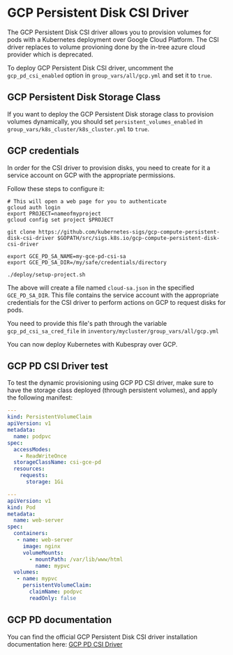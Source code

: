 
# GCP Persistent Disk CSI Driver

The GCP Persistent Disk CSI driver allows you to provision volumes for pods with a Kubernetes deployment over Google Cloud Platform. The CSI driver replaces to volume provioning done by the in-tree azure cloud provider which is deprecated.

To deploy GCP Persistent Disk CSI driver, uncomment the `gcp_pd_csi_enabled` option in `group_vars/all/gcp.yml` and set it to `true`.

## GCP Persistent Disk Storage Class

If you want to deploy the GCP Persistent Disk storage class to provision volumes dynamically, you should set `persistent_volumes_enabled` in `group_vars/k8s_cluster/k8s_cluster.yml` to `true`.

## GCP credentials

In order for the CSI driver to provision disks, you need to create for it a service account on GCP with the appropriate permissions.

Follow these steps to configure it:

```ShellSession
# This will open a web page for you to authenticate
gcloud auth login
export PROJECT=nameofmyproject
gcloud config set project $PROJECT

git clone https://github.com/kubernetes-sigs/gcp-compute-persistent-disk-csi-driver $GOPATH/src/sigs.k8s.io/gcp-compute-persistent-disk-csi-driver

export GCE_PD_SA_NAME=my-gce-pd-csi-sa
export GCE_PD_SA_DIR=/my/safe/credentials/directory

./deploy/setup-project.sh
```

The above will create a file named `cloud-sa.json` in the specified `GCE_PD_SA_DIR`. This file contains the service account with the appropriate credentials for the CSI driver to perform actions on GCP to request disks for pods.

You need to provide this file's path through the variable `gcp_pd_csi_sa_cred_file` in `inventory/mycluster/group_vars/all/gcp.yml`

You can now deploy Kubernetes with Kubespray over GCP.

## GCP PD CSI Driver test

To test the dynamic provisioning using GCP PD CSI driver, make sure to have the storage class deployed (through persistent volumes), and apply the following manifest:

```yml
---
kind: PersistentVolumeClaim
apiVersion: v1
metadata:
  name: podpvc
spec:
  accessModes:
    - ReadWriteOnce
  storageClassName: csi-gce-pd
  resources:
    requests:
      storage: 1Gi

---
apiVersion: v1
kind: Pod
metadata:
  name: web-server
spec:
  containers:
   - name: web-server
     image: nginx
     volumeMounts:
       - mountPath: /var/lib/www/html
         name: mypvc
  volumes:
   - name: mypvc
     persistentVolumeClaim:
       claimName: podpvc
       readOnly: false
```

## GCP PD documentation

You can find the official GCP Persistent Disk CSI driver installation documentation here: [GCP PD CSI Driver](https://github.com/kubernetes-sigs/gcp-compute-persistent-disk-csi-driver/blob/master/docs/kubernetes/user-guides/driver-install.md
)